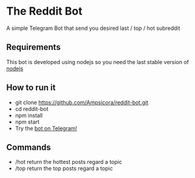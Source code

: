# The Reddit Bot
A simple Telegram Bot that send you desired last / top / hot subreddit

## Requirements
This bot is developed using nodejs so you need the last stable version of [nodejs](https://nodejs.org/)

## How to run it
- git clone https://github.com/Ampsicora/reddit-bot.git
- cd reddit-bot
- npm install
- npm start
- Try the [bot on Telegram!](https://t.me/ITS_RedditBot)

## Commands
- /hot return the hottest posts regard a topic
- /top return the top posts regard a topic
